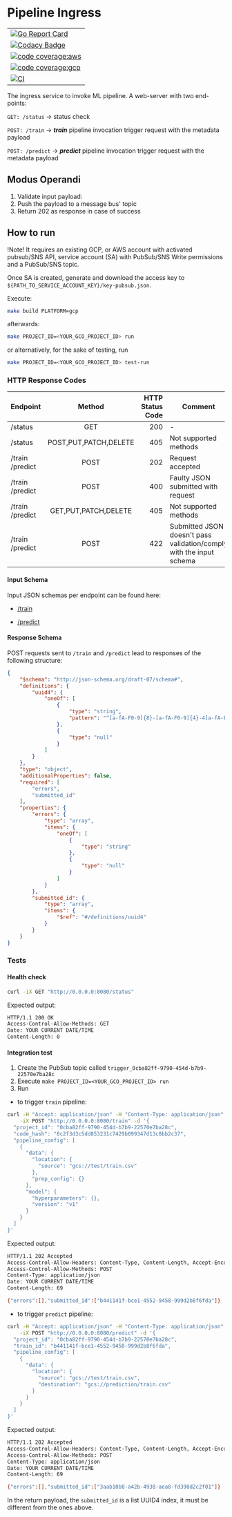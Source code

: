 # Pipeline Ingress

||
|-|
|[![Go Report Card](https://goreportcard.com/badge/github.com/serverlessml/ingress)](https://goreportcard.com/report/github.com/serverlessml/ingress)|
|[![Codacy Badge](https://api.codacy.com/project/badge/Grade/5f25b1430ecb41298f67750e25777169)](https://app.codacy.com/gh/serverlessml/gcp-ingress?utm_source=github.com&utm_medium=referral&utm_content=serverlessml/gcp-ingress&utm_campaign=Badge_Grade)|
|[![code coverage:aws](https://img.shields.io/badge/coverage%20aws-80%25-yellowgreen)](https://img.shields.io/badge/coverage%20aws-80%25-yellowgreen)|
|[![code coverage:gcp](https://img.shields.io/badge/coverage%20gcp-100%25-brightgreen)](https://img.shields.io/badge/coverage%20gcp-100%25-brightgreen)|
|[![CI](https://github.com/serverlessml/gcp-ingress/workflows/Deployment/badge.svg)](https://github.com/serverlessml/gcp-ingress/workflows/Deployment/badge.svg)|

The ingress service to invoke ML pipeline. A web-server with two end-points:

`GET: /status`      -> status check

`POST: /train`      -> <strong><em>train</em></strong> pipeline invocation trigger request with the metadata payload

`POST: /predict`    -> <strong><em>predict</em></strong> pipeline invocation trigger request with the metadata payload

## Modus Operandi

1. Validate input payload:
2. Push the payload to a message bus' topic
3. Return 202 as response in case of success

## How to run
!Note! It requires an existing GCP, or AWS account with activated pubsub/SNS API, service account (SA) with PubSub/SNS Write permissions and a PubSub/SNS topic.

Once SA is created, generate and download the access key to `${PATH_TO_SERVICE_ACCOUNT_KEY}/key-pubsub.json`.

Execute:

```bash
make build PLATFORM=gcp
```

afterwards:

```bash
make PROJECT_ID=<YOUR_GCO_PROJECT_ID> run
```

or alternatively, for the sake of testing, run

```bash
make PROJECT_ID=<YOUR_GCO_PROJECT_ID> test-run
```

### HTTP Response Codes
|Endpoint|Method|HTTP Status Code|Comment|
|:-|:-:|-:|--|
|/status|GET|200|-|
|/status|POST,PUT,PATCH,DELETE|405|Not supported methods|
|/train<br>/predict|POST|202|Request accepted|
|/train<br>/predict|POST|400|Faulty JSON submitted with request|
|/train<br>/predict|GET,PUT,PATCH,DELETE|405|Not supported methods|
|/train<br>/predict|POST|422|Submitted JSON doesn't pass validation/comply with the input schema|

#### Input Schema

Input JSON schemas per endpoint can be found here:

- [/train](./config/schema_train.go)

- [/predict](./config/schema_predict.go)

#### Response Schema

POST requests sent to `/train` and `/predict` lead to responses of the following structure:

```json
{
    "$schema": "http://json-schema.org/draft-07/schema#",
    "definitions": {
        "uuid4": {
            "oneOf": [
                {
                    "type": "string",
                    "pattern": "^[a-fA-F0-9]{8}-[a-fA-F0-9]{4}-4[a-fA-F0-9]{3}-[89abAB][a-fA-F0-9]{3}-[a-fA-F0-9]{12}$"
                },
                {
                    "type": "null"
                }
            ]
        }
    },
    "type": "object",
    "additionalProperties": false,
    "required": [
        "errors",
        "submitted_id"
    ],
    "properties": {
        "errors": {
            "type": "array",
            "items": {
                "oneOf": [
                    {
                        "type": "string"
                    },
                    {
                        "type": "null"
                    }
                ]
            }
        },
        "submitted_id": {
            "type": "array",
            "items": {
                "$ref": "#/definitions/uuid4"
            }
        }
    }
}
```

### Tests

#### Health check

```bash
curl -iX GET "http://0.0.0.0:8080/status"
```

Expected output:

```bash
HTTP/1.1 200 OK
Access-Control-Allow-Methods: GET
Date: YOUR CURRENT DATE/TIME
Content-Length: 0
```

#### Integration test

1. Create the PubSub topic called `trigger_0cba82ff-9790-454d-b7b9-22570e7ba28c`
2. Execute `make PROJECT_ID=<YOUR_GCO_PROJECT_ID> run`
3. Run

- to trigger `train` pipeline:

```bash
curl -H "Accept: application/json" -H "Content-Type: application/json" \
    -iX POST "http://0.0.0.0:8080/train" -d '{
  "project_id": "0cba82ff-9790-454d-b7b9-22570e7ba28c",
  "code_hash": "8c2f3d3c5dd853231c7429b099347d13c8bb2c37",
  "pipeline_config": [
    {
      "data": {
        "location": {
          "source": "gcs://test/train.csv"
        },
        "prep_config": {}
      },
      "model": {
        "hyperparameters": {},
        "version": "v1"
      }
    }
  ]
}'
```

Expected output:
```bash
HTTP/1.1 202 Accepted
Access-Control-Allow-Headers: Content-Type, Content-Length, Accept-Encoding
Access-Control-Allow-Methods: POST
Content-Type: application/json
Date: YOUR CURRENT DATE/TIME
Content-Length: 69

{"errors":[],"submitted_id":["b441141f-bce1-4552-9458-999d2b8f6fda"]}
```

- to trigger `predict` pipeline:

```bash
curl -H "Accept: application/json" -H "Content-Type: application/json" \
    -iX POST "http://0.0.0.0:8080/predict" -d '{
  "project_id": "0cba82ff-9790-454d-b7b9-22570e7ba28c",
  "train_id": "b441141f-bce1-4552-9458-999d2b8f6fda",
  "pipeline_config": [
    {
      "data": {
        "location": {
          "source": "gcs://test/train.csv",
          "destination": "gcs://prediction/train.csv"
        }
      }
    }
  ]
}'
```

Expected output:
```bash
HTTP/1.1 202 Accepted
Access-Control-Allow-Headers: Content-Type, Content-Length, Accept-Encoding
Access-Control-Allow-Methods: POST
Content-Type: application/json
Date: YOUR CURRENT DATE/TIME
Content-Length: 69

{"errors":[],"submitted_id":["3aab10b8-a42b-4938-aea8-fd398d2c2f01"]}
```

In the return payload, the `submitted_id` is a list UUID4 index, it must be different from the ones above.
